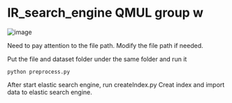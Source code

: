 # IR_search_engine QMUL group w

![image](https://user-images.githubusercontent.com/15157064/114306134-75502980-9b0d-11eb-817d-b21c7b3c01d7.png)

Need to pay attention to the file path. Modify the file path if needed.

Put the file and dataset folder under the same folder and run it 
```
python preprocess.py
```
After start elastic search engine, run createIndex.py
Creat index and import data to elastic search engine.

